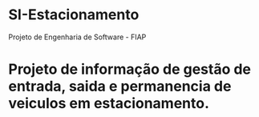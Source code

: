 # SI-Estacionamento
 Projeto de Engenharia de Software - FIAP

# Projeto de informação de gestão de entrada, saida e permanencia de veiculos em estacionamento.
